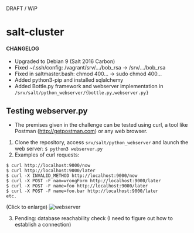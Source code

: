 DRAFT / WiP

# salt-cluster

#### CHANGELOG

- Upgraded to Debian 9 (Salt 2016 Carbon)
- Fixed ~/.ssh/config: /vagrant/srv/.../bob_rsa -> /srv/.../bob_rsa
- Fixed in saltmaster.bash: chmod 400... -> sudo chmod 400...
- Added python3-pip and installed sqlalchemy
- Added Bottle.py framework and webserver implementation in `/srv/salt/python_webserver/{bottle.py,webserver.py}`

## Testing webserver.py

- The premises given in the challenge can be tested using curl, a tool like Postman (http://getpostman.com) or any web browser.

1. Clone the repository, access `srv/salt/python_webserver` and launch the web server: `$ python3 webserver.py`
2. Examples of curl requests:
```
$ curl http://localhost:9000/now
$ curl http://localhost:9000/later
$ curl -X INVALID_METHOD http://localhost:9000/now
$ curl -X POST -F nam=wrongForm http://localhost:9000/later
$ curl -X POST -F name=foo http://localhost:9000/later
$ curl -X POST -F name=foo.bar http://localhost:9000/later
etc.
```
(Click to enlarge)
![webserver](https://raw.githubusercontent.com/i90rr/salt-cluster/master/extras/webserver.png)

3. Pending: database reachability check (I need to figure out how to establish a connection)
